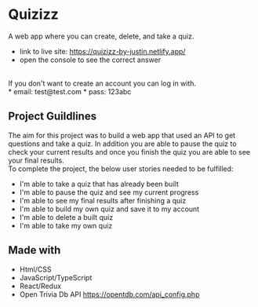 # Quizizz

A web app where you can create, delete, and take a quiz.
* link to live site: https://quizizz-by-justin.netlify.app/
* open the console to see the correct answer
<br/>
If you don't want to create an account you can log in with.
<br/>
* email: test@test.com
* pass: 123abc

## Project Guildlines

The aim for this project was to build a web app that used an API to get questions and take a quiz. In addition you are able to pause the quiz to check your current results and once you finish the quiz you are able to see your final results. <br/>
To complete the project, the below user stories needed to be fulfilled:
* I'm able to take a quiz that has already been built
* I'm able to pause the quiz and see my current progress
* I'm able to see my final results after finishing a quiz
* I'm able to build my own quiz and save it to my account
* I'm able to delete a built quiz
* I'm able to take my own quiz

## Made with

* Html/CSS
* JavaScript/TypeScript
* React/Redux
* Open Trivia Db API https://opentdb.com/api_config.php
